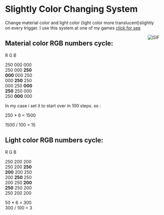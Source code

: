 # Slightly Color Changing System
 Change material color and light color (light color more translucent)slightly on every trigger.
 I use this system at one of my games [click for see](https://play.google.com/store/apps/details?id=com.YeasWorld.FitIt)
 
<img align="right" alt="GIF" src="https://github.com/TahaMetin/Slightly-Color-Changing-System/blob/main/slightly color changing example.gif"/>
 
## Material color RGB numbers cycle:

R 	 G  	B

250	000 000        
250	000 **250**        
**000** 000 250        
000 **250**	250	        
000 250	**000**   
**250**	250	000      
250 **000** 000       

In my case i set it to start over in 100 steps. so :        

250 * 6 = 1500        

1500 / 100 = 15        
 
 
## Light color RGB numbers cycle:        
 
R	  G	  B        

250	200	200        
250	200	**250**        
**200**	200	250        
200	**250**	250        
200	250	**200**        
**250**	250	200        
250	200	200        

50 * 6 = 300        
300 / 100 = 3        

